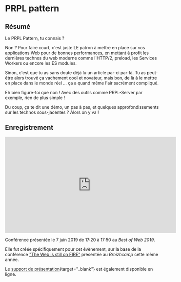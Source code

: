 # PRPL pattern

## Résumé

Le PRPL Pattern, tu connais ?

Non ?
Pour faire court, c'est juste LE patron à mettre en place sur vos applications Web pour de bonnes performances, en mettant à profit les dernières technos du web moderne comme l'HTTP/2, preload, les Services Workers ou encore les ES modules.

Sinon, c'est que tu as sans doute déjà lu un article par-ci par-là.
Tu as peut-être alors trouvé ça vachement cool et novateur, mais bon, de là à le mettre en place dans le monde réel … ça a quand même l'air sacrément compliqué.

Eh bien figure-toi que non ! Avec des outils comme PRPL-Server par exemple, rien de plus simple !

Du coup, ça te dit une démo, un pas à pas, et quelques approfondissements sur les technos sous-jacentes ?
Alors on y va !

## Enregistrement

<div class="video-16x9">
<iframe width="560" height="315" src="https://www.youtube-nocookie.com/embed/YSn8r0BDKTY" frameborder="0" allow="accelerometer; autoplay; clipboard-write; encrypted-media; gyroscope; picture-in-picture" allowfullscreen></iframe>
</div>

Conférence présentée le 7 juin 2019 de 17:20 à 17:50 au _Best of Web 2019_.

Elle fut créée spécifiquement pour cet évènement, sur la base de la conférence ["The Web is still on FIRE"](/docs/conferences/wof) présentée au _Breizhcamp_ cette même année.

Le [support de présentation](/slides/wof1/BoW-PRPL-2019.html){target="\_blank"} est également disponible en ligne.
